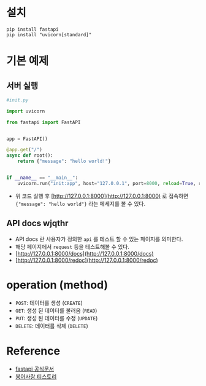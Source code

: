 # 설치
```shell
pip install fastapi
pip install "uvicorn[standard]"
```

# 기본 예제
## 서버 실행
```python
#init.py

import uvicorn

from fastapi import FastAPI


app = FastAPI()

@app.get("/")
async def root():
    return {"message": "hello world!"}


if __name__ == "__main__":
    uvicorn.run("init:app", host="127.0.0.1", port=8000, reload=True, reload_dirs="./", reload_excludes="./README.md")
```
- 위 코드 실행 후 [http://127.0.0.1:8000](http://127.0.0.1:8000) 로 접속하면 `{"message": "hello world"}` 라는 메세지를 볼 수 있다.

## API docs wjqthr
- API docs 란 사용자가 정의한 `api` 를 테스트 할 수 있는 페이지를 의미한다.
- 해당 페이지에서 `request` 등을 테스트해볼 수 있다.
- [http://127.0.0.1:8000/docs](http://127.0.0.1:8000/docs)
- [http://127.0.0.1:8000/redoc](http://127.0.0.1:8000/redoc)

# operation (method)
- `POST`: 데이터를 생성 (`CREATE`)
- `GET`: 생성 된 데이터를 불러옴 (`READ`)
- `PUT`: 생성 된 데이터를 수정 (`UPDATE`)
- `DELETE`: 데이터를 삭제 (`DELETE`)

# Reference
- [fastapi 공식문서](https://fastapi.tiangolo.com/ko/)
- [붕어사랑 티스토리](https://lucky516.tistroy.com/category/Fast%20API)